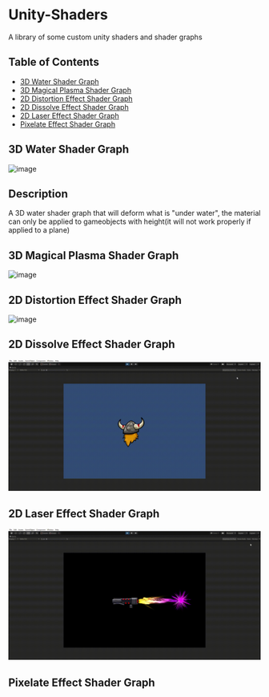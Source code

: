 # Unity-Shaders
A library of some custom unity shaders and shader graphs

## Table of Contents
  * [3D Water Shader Graph](#3d-water-shader-graph)
  * [3D Magical Plasma Shader Graph](#3D-Magical-Plasma-Shader-Graph)
  * [2D Distortion Effect Shader Graph](#2D-Distortion-Effect-Shader-Graph)
  * [2D Dissolve Effect Shader Graph](#2D-Dissolve-Effect-Shader-Graph)
  * [2D Laser Effect Shader Graph](#2D-Laser-Effect-Shader-Graph)
  * [Pixelate Effect Shader Graph](#Pixelate-Effect-Shader-Graph)

## 3D Water Shader Graph
![image](https://github.com/ZackYang-ops/Unity-Shaders/blob/master/Water/Preview/Preview.gif)
## Description
A 3D water shader graph that will deform what is "under water", the material can only be applied to gameobjects with height(it will not work properly if applied to a plane)

## 3D Magical Plasma Shader Graph
![image](https://github.com/ZackYang-ops/Unity-Shaders/blob/master/MagicalPlasma/Preview/Shader%20Graph%20-%20Scene_MagicalPlasma%20-%20PC%2C%20Mac%20%20Linux%20Standalone%20-%20Unity%202019.4.17f1_%20_DX11_%202020-12-29%2003-48-05.gif)

## 2D Distortion Effect Shader Graph
![image](https://github.com/ZackYang-ops/Unity-Shaders/blob/master/2dDistortion/Preview/2D%20Shader%20Graph%20-%20SampleScene%20-%20PC%2C%20Mac%20%20Linux%20Standalone%20-%20Unity%202019.4.17f1_%20_DX11_%202021-01-06%2013-06-08.gif)

## 2D Dissolve Effect Shader Graph
![image](https://github.com/ZackYang-ops/Unity-Shaders/blob/master/2dDissolve/Preview/2D%20Shader%20Graph%20-%20Scene_DissolveEffect%20-%20PC%2C%20Mac%20%20Linux%20Standalone%20-%20Unity%202019.4.17f1%20_DX11_%202021-01-09%2017-56-44.gif)

## 2D Laser Effect Shader Graph
![image](https://github.com/ZackYang-ops/Unity-Shaders/blob/master/2dLaser/Preview/2D%20Shader%20Graph%20-%20Scene_LaserEffect%20-%20PC%2C%20Mac%20%20Linux%20Standalone%20-%20Unity%202019.4.17f1%20_DX11_%202021-01-11%2016-22-22.gif)

## Pixelate Effect Shader Graph
